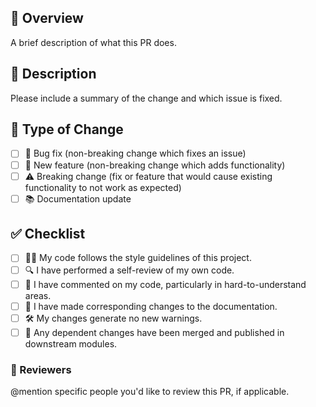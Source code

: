 ## 📝 Overview
A brief description of what this PR does.

## 📄 Description
Please include a summary of the change and which issue is fixed.

## 🔧 Type of Change
- [ ] 🐞 Bug fix (non-breaking change which fixes an issue)
- [ ] 🌟 New feature (non-breaking change which adds functionality)
- [ ] ⚠️ Breaking change (fix or feature that would cause existing functionality to not work as expected)
- [ ] 📚 Documentation update

## ✅ Checklist
- [ ] 🧑‍💻 My code follows the style guidelines of this project.
- [ ] 🔍 I have performed a self-review of my own code.
- [ ] 💬 I have commented on my code, particularly in hard-to-understand areas.
- [ ] 📄 I have made corresponding changes to the documentation.
- [ ] 🛠️ My changes generate no new warnings.
- [ ] 🔗 Any dependent changes have been merged and published in downstream modules.

### 👥 Reviewers
@mention specific people you'd like to review this PR, if applicable.